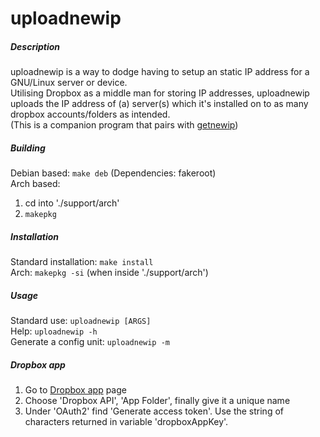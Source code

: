# uploadnewip  

##### Description  
uploadnewip is a way to dodge having to setup an static IP address for a GNU/Linux server or device.  
Utilising Dropbox as a middle man for storing IP addresses, uploadnewip uploads the IP address of (a) server(s) which it's installed on to as many dropbox accounts/folders as intended.  
(This is a companion program that pairs with [getnewip](https://github.com/BobyMCbobs/getnewip))  

##### Building
Debian based: `make deb` (Dependencies: fakeroot)  
Arch based:  
1. cd into './support/arch'  
2. `makepkg`  

##### Installation
Standard installation: `make install`  
Arch: `makepkg -si` (when inside './support/arch')  

##### Usage
Standard use: `uploadnewip [ARGS]`   
Help: `uploadnewip -h`  
Generate a config unit: `uploadnewip -m`  

##### Dropbox app  
1. Go to [Dropbox app](https://www.dropbox.com/developers/apps) page  
2. Choose 'Dropbox API', 'App Folder', finally give it a unique name  
3. Under 'OAuth2' find 'Generate access token'. Use the string of characters returned in variable 'dropboxAppKey'.  
